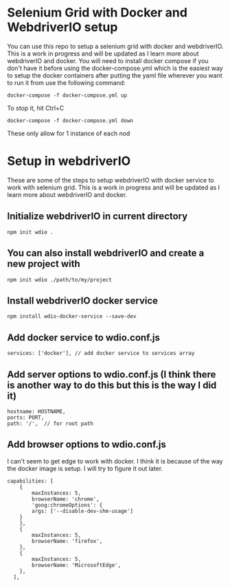 # Selenium Grid with Docker and WebdriverIO setup
You can use this repo to setup a selenium grid with docker and webdriverIO.  This is a work in progress and will be updated as I learn more about webdriverIO and docker. You will need to install docker compose if you don't have it before using the docker-compose.yml which is the easiest way to setup the docker containers after putting the yaml file wherever you want to run it from use the following command:

```docker-compose -f docker-compose.yml up```

To stop it, hit Ctrl+C

```docker-compose -f docker-compose.yml down```

These only allow for 1 instance of each nod

# Setup in webdriverIO
These are some of the steps to setup webdriverIO with docker service to work with selenium grid.  This is a work in progress and will be updated as I learn more about webdriverIO and docker.

## Initialize webdriverIO in current directory
```npm init wdio .```

## You can also install webdriverIO and create a new project with 
```npm init wdio ./path/to/my/project```

## Install webdriverIO docker service
```npm install wdio-docker-service --save-dev```

## Add docker service to wdio.conf.js

``` services: ['docker'], // add docker service to services array ```

## Add server options to wdio.conf.js (I think there is another way to do this but this is the way I did it)
```
hostname: HOSTNAME,
ports: PORT,
path: '/',  // for root path
```


## Add browser options to wdio.conf.js

I can't seem to get edge to work with docker.  I think it is because of the way the docker image is setup.  I will try to figure it out later. 

```
capabilities: [
    {
        maxInstances: 5,
        browserName: 'chrome',
        'goog:chromeOptions': {
        args: ['--disable-dev-shm-usage']
    }
    },
    {
        maxInstances: 5,
        browserName: 'firefox',
    },
    {
        maxInstances: 5,
        browserName: 'MicrosoftEdge',
    },
  ],
```



